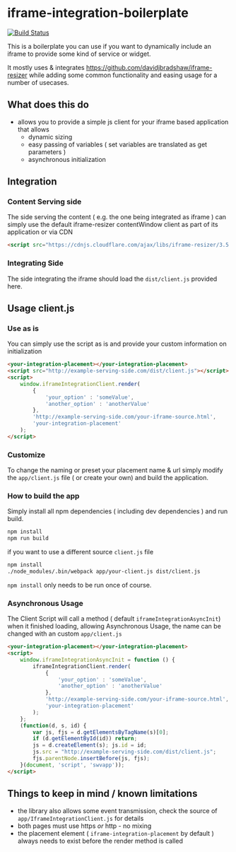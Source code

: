# iframe-integration-boilerplate
[![Build Status](https://api.travis-ci.org/sparwelt/iframe-integration-boilerplate.png?branch=master)](https://github.com/lautr/iframe-integration-boilerplate)

This is a boilerplate you can use if you want to dynamically include an iframe to provide some kind of service or widget.

It mostly uses & integrates https://github.com/davidjbradshaw/iframe-resizer while adding some common functionality and easing usage for a number of usecases.

## What does this do

* allows you to provide a simple js client for your iframe based application that allows
    * dynamic sizing
    * easy passing of variables ( set variables are translated as get parameters )
    * asynchronous initialization

## Integration

### Content Serving side

The side serving the content ( e.g. the one being integrated as iframe ) can simply use the default iframe-resizer contentWindow client as part of its application or via CDN

```html
<script src="https://cdnjs.cloudflare.com/ajax/libs/iframe-resizer/3.5.14/iframeResizer.contentWindow.min.js"></script>
```

### Integrating Side

The side integrating the iframe should load the `dist/client.js` provided here.

## Usage client.js

### Use as is

You can simply use the script as is and provide your custom information on initialization

```html
<your-integration-placement></your-integration-placement>
<script src="http://example-serving-side.com/dist/client.js"></script>
<script>
    window.iframeIntegrationClient.render(
        {
            'your_option' : 'someValue',
            'another_option' : 'anotherValue'
        },
        'http://example-serving-side.com/your-iframe-source.html',
        'your-integration-placement'
    );
</script>
```

### Customize

To change the naming or preset your placement name & url simply modify the `app/client.js` file ( or create your own) and build the application.

### How to build the app
Simply install all npm dependencies ( including dev dependencies ) and run build.

```bash
npm install
npm run build
```
if you want to use a different source `client.js` file
```bash
npm install
./node_modules/.bin/webpack app/your-client.js dist/client.js
```
`npm install` only needs to be run once of course.

### Asynchronous Usage
The Client Script will call a method ( default `iframeIntegrationAsyncInit`) when it finished loading, allowing Asynchronous Usage, the name can be changed with an custom `app/client.js`  
```html
<your-integration-placement></your-integration-placement>
<script>
    window.iframeIntegrationAsyncInit = function () {
        iframeIntegrationClient.render(
            {
                'your_option' : 'someValue',
                'another_option' : 'anotherValue'
            },
            'http://example-serving-side.com/your-iframe-source.html',
            'your-integration-placement'
        );
    };
    (function(d, s, id) {
        var js, fjs = d.getElementsByTagName(s)[0];
        if (d.getElementById(id)) return;
        js = d.createElement(s); js.id = id;
        js.src = "http://example-serving-side.com/dist/client.js";
        fjs.parentNode.insertBefore(js, fjs);
    }(document, 'script', 'swvapp'));
</script>
```

## Things to keep in mind / known limitations

* the library also allows some event transmission, check the source of `app/IframeIntegrationClient.js` for details
* both pages must use https *or* http - no mixing
* the placement element ( `iframe-integration-placement` by default ) always needs to exist before the render method is called 
